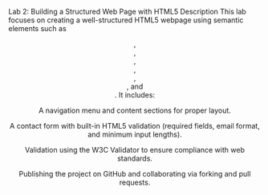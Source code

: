 Lab 2: Building a Structured Web Page with HTML5
Description
This lab focuses on creating a well-structured HTML5 webpage using semantic elements such as <header>, <nav>, <main>, <section>, <article>, <aside>, and <footer>. It includes:

A navigation menu and content sections for proper layout.

A contact form with built-in HTML5 validation (required fields, email format, and minimum input lengths).

Validation using the W3C Validator to ensure compliance with web standards.

Publishing the project on GitHub and collaborating via forking and pull requests.
